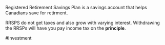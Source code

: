 Registered Retirement Savings Plan is a savings account that helps Canadians save for retirment.

RRSPS do not get taxes and also grow with varying interest.
Withdrawing the RRSPs will have you pay income tax on the **principle**.

#Investment